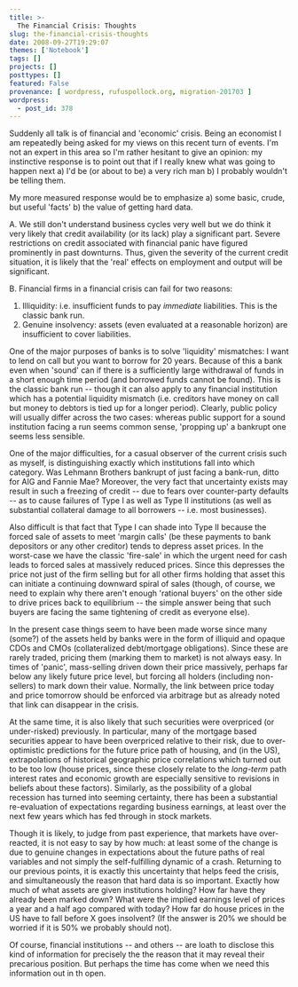 ```yaml
---
title: >-
  The Financial Crisis: Thoughts
slug: the-financial-crisis-thoughts
date: 2008-09-27T19:29:07
themes: ['Notebook']
tags: []
projects: []
posttypes: []
featured: False
provenance: [ wordpress, rufuspollock.org, migration-201703 ]
wordpress:
  - post_id: 378
---
```


Suddenly all talk is of financial and 'economic' crisis. Being an economist I am repeatedly being asked for my views on this recent turn of events. I'm not an expert in this area so I'm rather hesitant to give an opinion: my instinctive response is to point out that if I really knew what was going to happen next a) I'd be (or about to be) a very rich man b) I probably wouldn't be telling them.

My more measured response would be to emphasize a) some basic, crude, but useful 'facts' b) the value of getting hard data.

A. We still don't understand business cycles very well but we do think it very likely that credit availability (or its lack) play a significant part. Severe restrictions on credit associated with financial panic have figured prominently in past downturns. Thus, given the severity of the current credit situation, it is likely that the 'real' effects on employment and output will be significant.

B. Financial firms in a financial crisis can fail for two reasons:

  1. Illiquidity: i.e. insufficient funds to pay *immediate* liabilities. This is the classic bank run.
  2. Genuine insolvency: assets (even evaluated at a reasonable horizon) are insufficient to cover liabilities.

One of the major purposes of banks is to solve 'liquidity' mismatches: I want to lend on call but you want to borrow for 20 years. Because of this a bank even when 'sound' can if there is a sufficiently large withdrawal of funds in a short enough time period (and borrowed funds cannot be found). This is the classic bank run -- though it can also apply to any financial institution which has a potential liquidity mismatch (i.e. creditors have money on call but money to debtors is tied up for a longer period). Clearly, public policy will usually differ across the two cases: whereas public support for a sound institution facing a run seems common sense, 'propping up' a bankrupt one seems less sensible.

One of the major difficulties, for a casual observer of the current crisis such as  myself, is distinguishing exactly which institutions fall into which category. Was Lehmann Brothers bankrupt of just facing a bank-run, ditto for AIG and Fannie Mae? Moreover, the very fact that uncertainty exists may result in such a freezing of credit -- due to fears over counter-party defaults -- as to cause failures of Type I as well as Type II institutions (as well as substantial collateral damage to all borrowers -- i.e. most businesses). 

Also difficult is that fact that Type I can shade into Type II because the forced sale of assets to meet 'margin calls' (be these payments to bank depositors or any other creditor) tends to depress asset prices. In the worst-case we have the classic 'fire-sale' in which the urgent need for cash leads to forced sales at massively reduced prices. Since this depresses the price not just of the firm selling but for all other firms holding that asset this can initiate a continuing downward spiral of sales (though, of course, we need to explain why there aren't enough 'rational buyers' on the other side to drive prices back to equilibrium -- the simple answer being that such buyers are facing the same tightening of credit as everyone else).

In the present case things seem to have been made worse since many (some?) of the assets held by banks were in the form of illiquid and opaque CDOs and CMOs (collateralized debt/mortgage obligations). Since these are rarely traded, pricing them (marking them to market) is not always easy. In times of 'panic', mass-selling driven down their price massively, perhaps far below any likely future price level, but forcing all holders (including non-sellers) to mark down their value. Normally, the link between price today and price tomorrow should be enforced via arbitrage but as already noted that link can disappear in the crisis.

At the same time, it is also likely that such securities were overpriced (or under-risked) previously. In particular, many of the mortgage based securities appear to have been overpriced relative to their risk, due to over-optimistic predictions for the future price path of housing, and (in the US), extrapolations of historical geographic price correlations which turned out to be too low (house prices, since these closely relate to the *long-term* path interest rates and economic growth are especially sensitive to revisions in beliefs about these factors). Similarly, as the possibility of a global recession has turned into seeming certainty, there has been a substantial re-evaluation of expectations regarding business earnings, at least over the next few years which has fed through in stock markets.

Though it is likely, to judge from past experience, that markets have over-reacted, it is not easy to say by how much: at least some of the change is due to genuine changes in expectations about the future paths of real variables and not simply the self-fulfilling dynamic of a crash. Returning to our previous points, it is exactly this uncertainty that helps feed the crisis, and simultaneously the reason that hard data is so important. Exactly how much of what assets are given institutions holding? How far have they already been marked down? What were the implied earnings level of prices a year and a half ago compared with today? How far do house prices in the US have to fall before X goes insolvent? (If the answer is 20% we should be worried if it is 50% we probably should not).

Of course, financial institutions -- and others -- are loath to disclose this kind of information for precisely the the reason that it may reveal their precarious position. But perhaps the time has come when we need this information out in th open.


